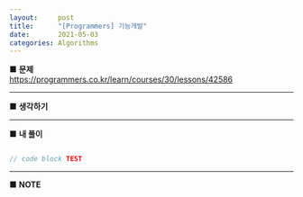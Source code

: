 ```yaml
---
layout:     post
title:      "[Programmers] 기능개발"
date:       2021-05-03
categories: Algorithms
---
```


■ **문제**   
<https://programmers.co.kr/learn/courses/30/lessons/42586>
- - -
■ **생각하기**   

- - -
■ **내 풀이**   

```java

// code block TEST

```

- - -
■ **<span class="hightlighter">NOTE</span>**   

